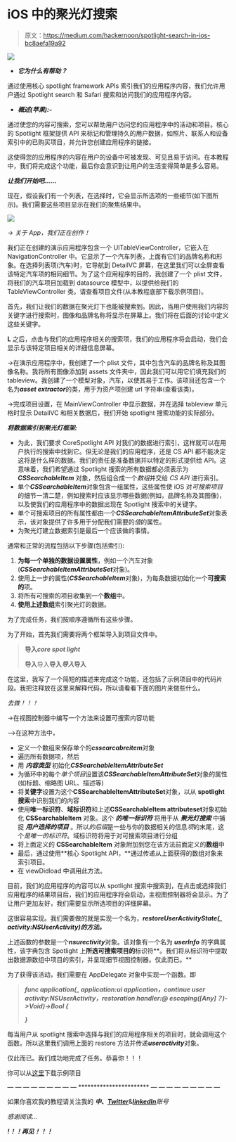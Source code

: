 # iOS 中的聚光灯搜索

> 原文：<https://medium.com/hackernoon/spotlight-search-in-ios-bc8aefa19a92>

![](img/fd80b118688afeb9c09cecbb895175aa.png)

*   ***它为什么有帮助？***

通过使用核心 spotlight framework APIs 索引我们的应用程序内容，我们允许用户通过 Spotlight search 和 Safari 搜索和访问我们的应用程序内容。

*   ***概述(苹果):-***

通过使您的内容可搜索，您可以帮助用户访问您的应用程序中的活动和项目。核心的 Spotlight 框架提供 API 来标记和管理持久的用户数据，如照片、联系人和设备索引中的已购买项目，并允许您创建应用程序的链接。

这使得您的应用程序的内容在用户的设备中可被发现、可见且易于访问。在本教程中，我们将完成这个功能，最后你会意识到让用户的生活变得简单是多么容易。

***让我们开始吧……***

现在，假设我们有一个列表，在选择时，它会显示所选项的一些细节(如下图所示)。我们需要这些项目显示在我们的聚焦结果中。

![](img/aacfa826dec10824fb7b2b08ac631acd.png)

→ *关于 App，我们正在创作！*

我们正在创建的演示应用程序包含一个 UITableViewController，它嵌入在 NavigationController 中。它显示了一个汽车列表，上面有它们的品牌名称和形象。在选择列表项(汽车)时，它导航到 DetailVC 屏幕，在这里我们可以全屏查看该特定汽车项的相同细节。为了这个应用程序的目的，我创建了一个 plist 文件，将我们的汽车项目加载到 datasource 模型中，以提供给我们的 TableViewController 类。请查看项目文件(从本教程底部下载示例项目)。

首先，我们让我们的数据在聚光灯下也能被搜索到。因此，当用户使用我们内容的关键字进行搜索时，图像和品牌名称将显示在屏幕上。我们将在后面的讨论中定义这些关键字。

**L** 之后，点击与我们的应用程序相关的搜索项，我们的应用程序将会启动，我们会显示与该特定项目相关的详细信息屏幕。

→在演示应用程序中，我创建了一个 plist 文件，其中包含汽车的品牌名称及其图像名称。我将所有图像添加到 assets 文件夹中，因此我们可以用它们填充我们的 tableview。我创建了一个模型对象，汽车，以使其易于工作。该项目还包含一个名为***asset extractor***的类，用于为资产项创建 url 字符串(查看该类)。

→完成项目设置，在 MainViewController 中显示数据，并在选择 tableview 单元格时显示 DetailVC 和相关数据后，我们开始 spotlight 搜索功能的实际部分。

***将数据索引到聚光灯框架:***

*   为此，我们要求 CoreSpotlight API 对我们的数据进行索引，这样就可以在用户执行的搜索中找到它。但无论是我们的应用程序，还是 CS API 都不能决定这将是什么样的数据。我们的责任是准备数据并以特定的形式提供给 API。这意味着，我们希望通过 Spotlight 搜索的所有数据都必须表示为 ***CSSearchableItem*** 对象，然后组合成一个*数组*并交给 *CS API* 进行索引。
*   单个***CSSearchableItem***对象包含一组属性，这些属性使 iOS 对*可搜索项目*的细节一清二楚，例如搜索时应该显示哪些数据(例如，品牌名称及其图像)，以及使我们的应用程序中的数据出现在 Spotlight 搜索中的关键字。
*   单个可搜索项目的所有属性都由一个***CSSearchableItemAttributeSet***对象表示，该对象提供了许多用于分配我们需要的*值*的属性。
*   为聚光灯建立数据索引是最后一个应该做的事情。

通常和正常的流程包括以下步骤(包括索引):

1.  **为每一个单独的数据设置属性**，例如一个汽车对象(***CSSearchableItemAttributeSet***对象)。
2.  使用上一步的属性(***CSSearchableItem***对象)，为每条数据初始化一个**可搜索的**项。
3.  将所有可搜索的项目收集到一个**数组**中。
4.  **使用上述数组**索引聚光灯的数据。

为了完成任务，我们按顺序遵循所有这些步骤。

为了开始，首先我们需要将两个框架导入到项目文件中。

> **导入*****core spot light***
> 
> **导入**导入**导入*导入*导入**

在这里，我写了一个简短的描述来完成这个功能，还包括了示例项目中的代码片段。我把注释放在这里来解释代码，所以请看看下面的图片来做些什么。

*去做！！！*

->在视图控制器中编写一个方法来设置可搜索内容功能

—>在这种方法中，

*   定义一个数组来保存单个的***cssearcabreitem***对象
*   遍历所有数据项，然后
*   用 ***内容类型*** 初始化***CSSearchableItemAttributeSet***
*   为循环中的每个*单个项目*设置该***CSSearchableItemAttributeSet***对象的属性(如标题、缩略图 URL、描述等)
*   将**关键字**设置为这个**CSSearchableItemAttributeSet**对象，以从 **spotlight 搜索**中识别我们的内容
*   使用**唯一标识符**、**域标识符**和上述**CSSearchableItem attributeset**对象初始化 **CSSearchableItem** 对象。这个 ***的唯一标识符*** 将用于从 ***聚光灯搜索*** 中捕捉 ***用户选择的项目*** 。所以*的后缀*是一些与你的数据相关的信息*项*的末尾，这个*是唯一的标识符*。域标识符将用于对可搜索项目进行分组
*   将上面定义的 **CSSearchableItem** 对象附加到您在该方法前面定义的**数组**中
*   最后，通过使用**核心 Spotlight API，**通过传递从上面获得的数组对象来索引项目。
*   在 viewDidload 中调用此方法。

目前，我们的应用程序的内容可以从 spotlight 搜索中搜索到，在点击或选择我们应用程序的结果项目后，我们的应用程序将会启动，主视图控制器将会显示。为了让用户更加友好，我们需要显示所选项目的详细屏幕。

这很容易实现。我们需要做的就是实现一个名为，***restoreUserActivityState(_ activity:NSUserActivity)的方法。***

上述函数的参数是一个***nsurectivity***对象。该对象有一个名为 ***userInfo*** 的字典属性，该字典包含 Spotlight 上**所选可搜索项目的**标识符**。我们将从标识符中提取出数据源数组中项目的索引，并呈现细节视图控制器。仅此而已。**

为了获得该活动，我们需要在 AppDelegate 对象中实现一个函数。即

> ***func application(_ application:ui application，continue user activity:NSUserActivity，restoration handler:@ escaping([Any]？)->Void)->Bool {***
> 
> ***}***

每当用户从 spotlight 搜索中选择与我们的应用程序相关的项目时，就会调用这个函数。所以这里我们调用上面的 restore 方法并传递***useractivity***对象。

仅此而已。我们成功地完成了任务。恭喜你！！！

你可以从[这里](https://github.com/penumutchuprasad/LKSpotlightSearchTutorial/tree/master/LKSpotlightSearchTutorial)下载示例项目

— — — — — — — — — *********************** — — — — — — — — —

如果你喜欢我的教程请关注我的 ***中*、**[***Twitter***](https://twitter.com/Leelakrishn4)&[***linkedIn***](https://www.linkedin.com/in/leela-prasad-penumutchu-b44023157/)*账号*

*感谢阅读…*

*****************************!！！再见！！！*****************************